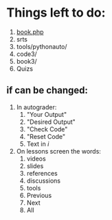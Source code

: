 Things left to do:
=================

1. [book.php](book.php)
2. srts
3. tools/pythonauto/
4. code3/
5. book3/
6. Quizs


if can be changed:
-----------------
1. In autograder: 
   1. "Your Output"
   2. "Desired Output"
   3. "Check Code"
   4. "Reset Code"
   5. Text in *i*
2. On lessons screen the words:
   1. videos
   2. slides
   3. references
   4. discussions
   5. tools
   6. Previous
   7. Next
   8. All
   
